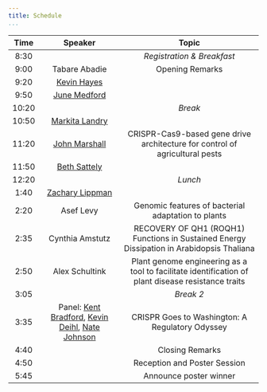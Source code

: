 ```yaml
---
title: Schedule
...
```


<!-- TODO alternating row colors? -->

| Time  | Speaker | Topic |
| :---: | :---------------------------------------: | :-----------------------------------------------------------------------------------------: |
|  8:30 |                                           | _Registration & Breakfast_ |
|  9:00 | Tabare Abadie                             | Opening Remarks |
|  9:20 | [Kevin Hayes](/speakers.html#hayes)       | |
|  9:50 | [June Medford](/speakers.html#medford)    | |
| 10:20 |                                           | _Break_ |
| 10:50 | [Markita Landry](/speakers.html#landry)   | |
| 11:20 | [John Marshall](/speakers.html#marshall)  | CRISPR-Cas9-based gene drive architecture for control of agricultural pests |
| 11:50 | [Beth Sattely](/speakers.html#sattely)    | |
| 12:20 |                                           | _Lunch_ |
|  1:40 | [Zachary Lippman](/speakers.html#lippman) | |
|  2:20 | Asef Levy                                 | Genomic features of bacterial adaptation to plants |
|  2:35 | Cynthia Amstutz                           | RECOVERY OF QH1 (ROQH1) Functions in Sustained Energy Dissipation in Arabidopsis Thaliana |
|  2:50 | Alex Schultink                            | Plant genome engineering as a tool to facilitate identification of plant disease resistance traits |
|  3:05 |                                           | _Break 2_ |
|  3:35 | Panel: [Kent Bradford](/panel.html#bradford), [Kevin Deihl](/panel.html#deihl), [Nate Johnson](/panel.html#njohnson) | CRISPR Goes to Washington: A Regulatory Odyssey |
|  4:40 |                                           | Closing Remarks |
|  4:50 |                                           | Reception and Poster Session |
|  5:45 |                                           | Announce poster winner |
